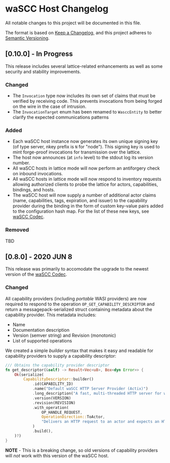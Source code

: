 # waSCC Host Changelog

All notable changes to this project will be documented in this file.

The format is based on [Keep a Changelog](https://keepachangelog.com/en/1.0.0/),
and this project adheres to [Semantic Versioning](https://semver.org/spec/v2.0.0.html).

## [0.10.0] - In Progress

This release includes several lattice-related enhancements as well as some security and stability improvements.

### Changed

* The `Invocation` type now includes its own set of claims that must be verified by receiving code. This prevents invocations from being forged on the wire in the case of intrusion.
* The `InvocationTarget` enum has been renamed to `WasccEntity` to better clarify the expected communications patterns

### Added

* Each waSCC host instance now generates its own unique signing key (of type server, nkey prefix is `N` for "node"). This signing key is used to mint forge-proof invocations for transmission over the lattice.
* The host now announces (at `info` level) to the stdout log its version number.
* All waSCC hosts in lattice mode will now perform an antiforgery check on inbound invocations.
* All waSCC hosts in lattice mode will now respond to inventory requests allowing authorized clients to probe the lattice for actors, capabilities, bindings, and hosts.
* The waSCC host will now supply a number of additional actor claims (name, capabilities, tags, expiration, and issuer) to the capability provider during the binding in the form of custom key-value pairs added to the configuration hash map. For the list of these new keys, see [waSCC Codec](../wascc-codec).

### Removed

TBD

## [0.8.0] - 2020 JUN 8

This release was primarily to accomodate the upgrade to the newest version of the [waSCC Codec](../wascc-codec).

### Changed

All capability providers (including _portable_ WASI providers) are now required to respond to the operation `OP_GET_CAPABILITY_DESCRIPTOR` and return a messagepack-serialized struct containing metadata about the capability provider. This metadata includes:

* Name
* Documentation description
* Version (semver string) and Revision (monotonic)
* List of supported operations

We created a simple _builder_ syntax that makes it easy and readable for capability providers to supply a capability descriptor:

```rust
/// Obtains the capability provider descriptor
fn get_descriptor(&self) -> Result<Vec<u8>, Box<dyn Error>> {
    Ok(serialize(
        CapabilityDescriptor::builder()
            .id(CAPABILITY_ID)
            .name("Default waSCC HTTP Server Provider (Actix)")
            .long_description("A fast, multi-threaded HTTP server for waSCC actors")
            .version(VERSION)
            .revision(REVISION)
            .with_operation(
                OP_HANDLE_REQUEST,
                OperationDirection::ToActor,
                "Delivers an HTTP request to an actor and expects an HTTP response in return",
            )
            .build(),
    )?)
}
```

**NOTE** - This is a breaking change, so old versions of capability providers will _not_ work with this version of the waSCC host.
